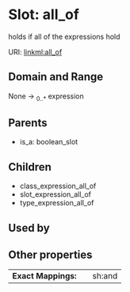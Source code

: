 
# Slot: all_of


holds if all of the expressions hold

URI: [linkml:all_of](https://w3id.org/linkml/all_of)


## Domain and Range

None &#8594;  <sub>0..\*</sub> expression

## Parents

 *  is_a: boolean_slot

## Children

 *  class_expression_all_of
 *  slot_expression_all_of
 *  type_expression_all_of

## Used by


## Other properties

|  |  |  |
| --- | --- | --- |
| **Exact Mappings:** | | sh:and |

